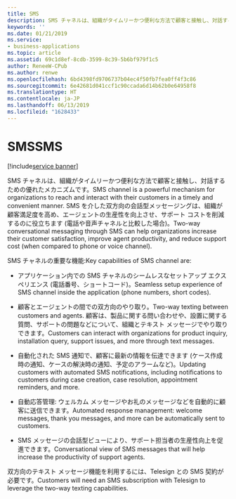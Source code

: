 ```yaml
---
title: SMS
description: SMS チャネルは、組織がタイムリーかつ便利な方法で顧客と接触し、対話するための優れたメカニズムです。
keywords: ''
ms.date: 01/21/2019
ms.service:
- business-applications
ms.topic: article
ms.assetid: 69c1d8ef-8cdb-3599-8c39-5b6bf979f1c5
author: ReneeW-CPub
ms.author: renwe
ms.openlocfilehash: 6bd4398fd9706737b04ec4f50fb7fea0ff4f3c86
ms.sourcegitcommit: 6e42681d041ccf1c90ccada6d14b62b0e64958f8
ms.translationtype: HT
ms.contentlocale: ja-JP
ms.lasthandoff: 06/13/2019
ms.locfileid: "1628433"
---
```

#  <a name="sms"></a><span data-ttu-id="d27f4-103">SMS</span><span class="sxs-lookup"><span data-stu-id="d27f4-103">SMS</span></span>
[!include[service banner](../../includes/service.md)]



<span data-ttu-id="d27f4-104">SMS チャネルは、組織がタイムリーかつ便利な方法で顧客と接触し、対話するための優れたメカニズムです。</span><span class="sxs-lookup"><span data-stu-id="d27f4-104">SMS channel is a powerful mechanism for organizations to reach and interact with their customers in a timely and convenient manner.</span></span> <span data-ttu-id="d27f4-105">SMS を介した双方向の会話型メッセージングは、組織が顧客満足度を高め、エージェントの生産性を向上させ、サポート コストを削減するのに役立ちます (電話や音声チャネルと比較した場合)。</span><span class="sxs-lookup"><span data-stu-id="d27f4-105">Two-way conversational messaging through SMS can help organizations increase their customer satisfaction, improve agent productivity, and reduce support cost (when compared to phone or voice channel).</span></span> 

<span data-ttu-id="d27f4-106">SMS チャネルの重要な機能:</span><span class="sxs-lookup"><span data-stu-id="d27f4-106">Key capabilities of SMS channel are:</span></span>

-  <span data-ttu-id="d27f4-107">アプリケーション内での SMS チャネルのシームレスなセットアップ エクスペリエンス (電話番号、ショートコード)。</span><span class="sxs-lookup"><span data-stu-id="d27f4-107">Seamless setup experience of SMS channel inside the application (phone numbers, short codes).</span></span>

-  <span data-ttu-id="d27f4-108">顧客とエージェントの間での双方向のやり取り。</span><span class="sxs-lookup"><span data-stu-id="d27f4-108">Two-way texting between customers and agents.</span></span> <span data-ttu-id="d27f4-109">顧客は、製品に関する問い合わせや、設置に関する質問、サポートの問題などについて、組織とテキスト メッセージでやり取りできます。</span><span class="sxs-lookup"><span data-stu-id="d27f4-109">Customers can interact with organizations for product inquiry, installation query, support issues, and more through text messages.</span></span>

-  <span data-ttu-id="d27f4-110">自動化された SMS 通知で、顧客に最新の情報を伝達できます (ケース作成時の通知、ケースの解決時の通知、予定のアラームなど)。</span><span class="sxs-lookup"><span data-stu-id="d27f4-110">Updating customers with automated SMS notifications, including notifications to customers during case creation, case resolution, appointment reminders, and more.</span></span>

-  <span data-ttu-id="d27f4-111">自動応答管理: ウェルカム メッセージやお礼のメッセージなどを自動的に顧客に送信できます。</span><span class="sxs-lookup"><span data-stu-id="d27f4-111">Automated response management: welcome messages, thank you messages, and more can be automatically sent to customers.</span></span>

-  <span data-ttu-id="d27f4-112">SMS メッセージの会話型ビューにより、サポート担当者の生産性向上を促進できます。</span><span class="sxs-lookup"><span data-stu-id="d27f4-112">Conversational view of SMS messages that will help increase the productivity of support agents.</span></span>

<span data-ttu-id="d27f4-113">双方向のテキスト メッセージ機能を利用するには、Telesign との SMS 契約が必要です。</span><span class="sxs-lookup"><span data-stu-id="d27f4-113">Customers will need an SMS subscription with Telesign to leverage the two-way texting capabilities.</span></span> 
